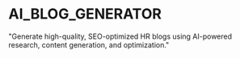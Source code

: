 # AI_BLOG_GENERATOR
"Generate high-quality, SEO-optimized HR blogs using AI-powered research, content generation, and optimization."
